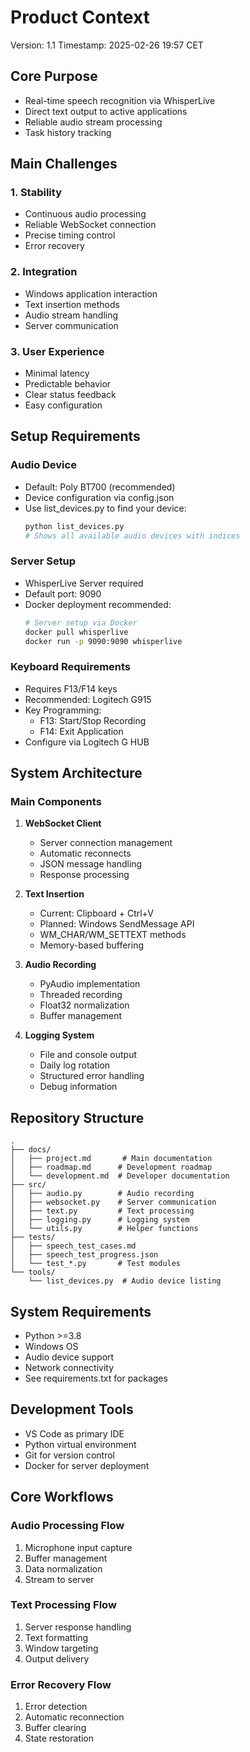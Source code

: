 # Product Context
Version: 1.1
Timestamp: 2025-02-26 19:57 CET

## Core Purpose
- Real-time speech recognition via WhisperLive
- Direct text output to active applications
- Reliable audio stream processing
- Task history tracking

## Main Challenges

### 1. Stability
- Continuous audio processing
- Reliable WebSocket connection
- Precise timing control
- Error recovery

### 2. Integration
- Windows application interaction
- Text insertion methods
- Audio stream handling
- Server communication

### 3. User Experience
- Minimal latency
- Predictable behavior
- Clear status feedback
- Easy configuration

## Setup Requirements

### Audio Device
- Default: Poly BT700 (recommended)
- Device configuration via config.json
- Use list_devices.py to find your device:
  ```bash
  python list_devices.py
  # Shows all available audio devices with indices
  ```

### Server Setup
- WhisperLive Server required
- Default port: 9090
- Docker deployment recommended:
  ```bash
  # Server setup via Docker
  docker pull whisperlive
  docker run -p 9090:9090 whisperlive
  ```

### Keyboard Requirements
- Requires F13/F14 keys
- Recommended: Logitech G915
- Key Programming:
  * F13: Start/Stop Recording
  * F14: Exit Application
- Configure via Logitech G HUB

## System Architecture

### Main Components

1. **WebSocket Client**
   - Server connection management
   - Automatic reconnects
   - JSON message handling
   - Response processing

2. **Text Insertion**
   - Current: Clipboard + Ctrl+V
   - Planned: Windows SendMessage API
   - WM_CHAR/WM_SETTEXT methods
   - Memory-based buffering

3. **Audio Recording**
   - PyAudio implementation
   - Threaded recording
   - Float32 normalization
   - Buffer management

4. **Logging System**
   - File and console output
   - Daily log rotation
   - Structured error handling
   - Debug information

## Repository Structure
```
.
├── docs/
│   ├── project.md       # Main documentation
│   ├── roadmap.md      # Development roadmap
│   └── development.md  # Developer documentation
├── src/
│   ├── audio.py        # Audio recording
│   ├── websocket.py    # Server communication
│   ├── text.py         # Text processing
│   ├── logging.py      # Logging system
│   └── utils.py        # Helper functions
├── tests/              
│   ├── speech_test_cases.md     
│   ├── speech_test_progress.json
│   └── test_*.py       # Test modules
└── tools/
    └── list_devices.py  # Audio device listing
```

## System Requirements
- Python >=3.8
- Windows OS
- Audio device support
- Network connectivity
- See requirements.txt for packages

## Development Tools
- VS Code as primary IDE
- Python virtual environment
- Git for version control
- Docker for server deployment

## Core Workflows

### Audio Processing Flow
1. Microphone input capture
2. Buffer management
3. Data normalization
4. Stream to server

### Text Processing Flow
1. Server response handling
2. Text formatting
3. Window targeting
4. Output delivery

### Error Recovery Flow
1. Error detection
2. Automatic reconnection
3. Buffer clearing
4. State restoration
